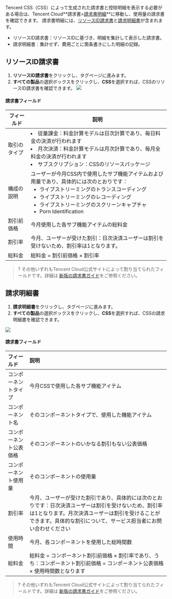 Tencent CSS（CSS）によって生成された請求書と控除明細を表示する必要がある場合は、Tencent Cloud**請求書>[請求書明細](https://console.cloud.tencent.com/expense/bill/summary)**に移動し、使用量の請求書を確認できます。
請求書明細には、[リソースID請求書](#resources_id)と[請求明細書](#detail)が含まれます。
- リソースID請求書：リソースIDに基づき、明細を集計して表示した請求書。
- 請求明細書：集計せず、費用ごとに箇条書きにした明細の記録。

[](id:resources_id)
## リソースID請求書
1. **リソースID請求書**をクリックし、タグページに進みます。
2.  **すべての製品**の選択ボックスをクリックし、**CSS**を選択すれば、CSSのリソースID請求書を確認できます。
![](https://main.qcloudimg.com/raw/9db167f7285dfaf82d83a9028d589ad8.png)

#### 請求書フィールド

<table>
<thead>
<tr>
<th>フィールド</th>
<th>説明</th>
</tr>
</thead>
<tbody><tr>
<td>取引のタイプ</td>
<td><ul style="margin:0;">
    <li>従量課金：料金計算モデルは日次計算であり、毎日料金の決済が行われます</li>
    <li>月次決済：料金計算モデルは月次計算であり、毎月全料金の決済が行われます</li>
    <li>サブスクリプション：CSSのリソースパッケージ</li></ul>
    </td>
</tr>
<tr>
<td>構成の説明</td>
<td>ユーザーが今月CSS内で使用したサブ機能アイテムおよび用量であり、具体的には次のとおりです：<ul style="margin:0;">
    <li>ライブストリーミングのトランスコーディング </li>
    <li>ライブストリーミングのレコーディング </li>
    <li>ライブストリーミングのスクリーンキャプチャ</li>
    <li>Porn Identification</li>
    </ul></td>
</tr>
<tr>
<td>割引前価格</td>
<td>今月使用した各サブ機能アイテムの総料金</td>
</tr>
<tr>
<td>割引率</td>
<td>今月、ユーザーが受けた割引：日次決済ユーザーは割引を受けないため、割引率は1となります。</td>
</tr>
<tr>
<td>総料金</td>
<td>総料金 = 割引前価格 × 割引率</td>
</tr>
</tbody></table>

>? その他いずれもTencent Cloud公式サイトによって割り当てられたフィールドです。詳細は [新版の請求書ガイド](https://intl.cloud.tencent.com/document/product/555)をご参照ください。

[](id:detail)
## 請求明細書
1. **請求明細書**をクリックし、タグページに進みます。
2. **すべての製品**の選択ボックスをクリックし、**CSS**を選択すれば、CSSの請求明細書を確認できます。

![](https://main.qcloudimg.com/raw/0716954d4d5a955a77acd4149961ca1b.png)

#### 請求書フィールド

| フィールド       | 説明                                                         |
| :--------- | :----------------------------------------------------------- |
| コンポーネントタイプ   | 今月CSSで使用した各サブ機能アイテム                                 |
| コンポーネント名   | そのコンポーネントタイプで、使用した機能アイテム                                 |
| コンポーネント公表価格 | そのコンポーネントのいかなる割引もない公表価格                                |
| コンポーネント使用量   | そのコンポーネントの使用量                                               |
| 割引率     | 今月、ユーザーが受けた割引であり、具体的には次のとおりです：日次決済ユーザーは割引を受けないため、割引率は1となります。月次決済ユーザーは割引を受けることができます。具体的な割引について、サービス担当者にお問い合わせください |
| 使用時間   | 今月、各コンポーネントを使用した総時間数                                     |
| 総料金     | 総料金 = コンポーネント割引前価格 × 割引率であり、うち：コンポーネント割引前価格 = コンポーネント公表価格 × 使用時間数となります |

>? その他いずれもTencent Cloud公式サイトによって割り当てられたフィールドです。詳細は [新版の請求書ガイド](https://intl.cloud.tencent.com/document/product/555)をご参照ください。
